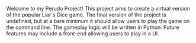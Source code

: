 Welcome to my Perudo Project!
This project aims to create a virtual version of the popular Liar's Dice game. 
The final version of the project is undefined, but at a bare minimum it should allow users to play the game on the command line. 
The gameplay logic will be written in Python. Future features may include a front-end allowing users to play in a UI.
